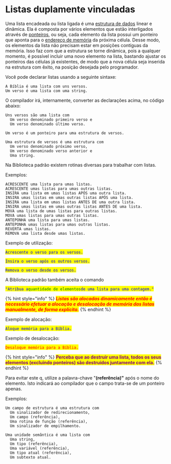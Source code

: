 # Listas duplamente vinculadas

Uma lista encadeada ou lista ligada é uma [estrutura de dados](https://pt.wikipedia.org/wiki/Estrutura_de_dados) linear e dinâmica. Ela é composta por vários elementos que estão interligados através de [ponteiros](https://pt.wikipedia.org/wiki/Ponteiro_\(programa%C3%A7%C3%A3o\)), ou seja, cada elemento da lista possui um ponteiro que aponta para o [endereço de memória](https://pt.wikipedia.org/wiki/Endere%C3%A7o_\(mem%C3%B3ria\)) da próxima célula. Desse modo, os elementos da lista não precisam estar em posições contíguas da memória. Isso faz com que a estrutura se torne dinâmica, pois a qualquer momento, é possível incluir uma novo elemento na lista, bastando ajustar os ponteiros das células já existentes, de modo que a nova célula seja inserida na estrutura com êxito, na posição desejada pelo programador.

Você pode declarar listas usando a seguinte sintaxe:

```
A Bíblia é uma lista com uns versos.
Um verso é uma lista com uma string.
```

O compilador irá, internamente, converter as declarações acima, no código abaixo:

```
Uns versos são uma lista com
  Um verso denominado primeiro verso e
  Um verso denominado último verso.
  
Um verso é um ponteiro para uma estrutura de versos.

Uma estrutura de versos é uma estrutura com
  Um verso denominado próximo verso,
  Um verso denominado verso anterior e 
  Uma string.
```

Na Biblioteca padrão existem rotinas diversas para trabalhar com listas.&#x20;

Exemplos:

```
ACRESCENTE uma lista para umas listas. 
ACRESCENTE umas listas para umas outras listas. 
INSIRA uma lista em umas listas APÓS uma outra lista. 
INSIRA umas listas em umas outras listas APÓS uma lista.
INSIRA uma lista em umas listas ANTES DE uma outra lista. 
INSIRA umas listas em umas outras listas ANTES DE uma lista. 
MOVA uma lista de umas listas para outras listas. 
MOVA umas listas para umas outras listas. 
ANTEPONHA uma lista para umas listas. 
ANTEPONHA umas listas para umas outras listas. 
REVERTA umas listas.
REMOVA uma lista desde umas listas. 
```

Exemplo de utilização:

&#x20;<mark style="color:blue;">`Acrescente o verso para os versos.`</mark>

<mark style="color:blue;">`Insira o verso após os outros versos.`</mark>

&#x20;<mark style="color:blue;">`Remova o verso desde os versos.`</mark>

A Biblioteca padrão também aceita o comando

<mark style="color:blue;">`"Atribua a`</mark><mark style="color:green;">`quantidade de elementos`</mark><mark style="color:blue;">`de uma lista para uma contagem."`</mark>

{% hint style="info" %}
_<mark style="color:red;">**Listas são alocadas dinamicamente então é necessário efetuar a alocação e desalocação de memória das listas manualmente, de forma explícita.**</mark>_
{% endhint %}

Exemplo de alocação:

<mark style="color:blue;">`Aloque memória para a Bíblia.`</mark>

Exemplo de desalocação:

<mark style="color:red;">`Desaloque memória para a Bíblia.`</mark>

{% hint style="info" %}
<mark style="color:purple;">**Perceba que ao destruir uma lista, todos os seus elementos (excluindo ponteiros) são destruídos juntamente com ela.**</mark>
{% endhint %}

Para evitar este q, utilize a palavra-chave "**(referência)"** após o nome do elemento. Isto indicará ao compilador que o campo trata-se de um ponteiro apenas.

Exemplos:

```
Um campo de estrutura é uma estrutura com
  Um sinalizador de redirecionamento,
  Um campo (referência),
  Uma rotina de função (referência),
  Um sinalizador de empilhamento.

Uma unidade semântica é uma lista com
  Uma string,
  Um tipo (referência),
  Uma variável (referência),
  Um tipo atual (referência),
  Um subtexto atual.
```
